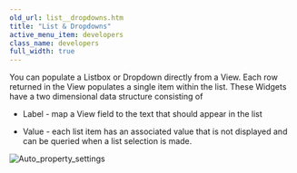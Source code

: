 ```yaml
---
old_url: list__dropdowns.htm
title: "List & Dropdowns"
active_menu_item: developers
class_name: developers
full_width: true
---
```



You can populate a Listbox or Dropdown directly from a View. Each row returned in the View populates a single item within the list. These Widgets have a two dimensional data structure consisting of

 - Label - map a View field to the text that should appear in the list

 - Value - each list item has an associated value that is not displayed and can be queried when a list selection is made.

![Auto\_property\_settings](/img/docs/auto_property_settings.zoom64.png)
